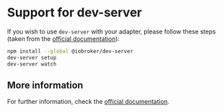 # Support for dev-server

If you wish to use `dev-server` with your adapter, please follow these steps (taken from the [official documentation](https://github.com/ioBroker/dev-server#tldr)):

```bash
npm install --global @iobroker/dev-server
dev-server setup
dev-server watch
```

## More information

For further information, check the [official documentation](https://github.com/ioBroker/dev-server#readme).
